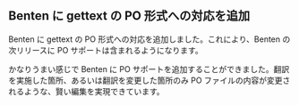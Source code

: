 

## Benten に gettext の PO 形式への対応を追加

Benten に gettext の PO 形式への対応を追加しました。これにより、Benten の次リリースに PO サポートは含まれるようになります。

かなりうまい感じで Benten に PO サポートを追加することができました。翻訳を実施した箇所、あるいは翻訳を変更した箇所のみ PO ファイルの内容が変更されるような、賢い編集を実現できています。
